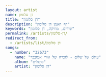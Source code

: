 ```yaml
---
layout: artist
name: דן סלומון
title: "דן סלומון"
description: "דף האמן דן סלומון"
keywords: "שירים, מוזיקה, דן סלומון"
permalink: /artists/דן-סלומון/
redirect_from:
  - /artists/list/דן סלומון
songs:
  - number: "32673"
    name: "עולם של שלום - לזכרה של אורי אנסבכר"
    album: "סינגלים"
    artist: "דן סלומון"
---
```

